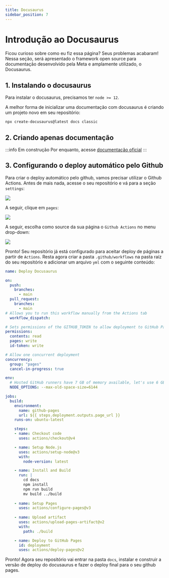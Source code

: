 ```yaml
---
title: Docusaurus
sidebar_position: 7
---
```


# Introdução ao Docusaurus

Ficou curioso sobre como eu fiz essa página? Seus problemas acabaram! Nessa seção, 
será apresentado o framework open source para documentação desenvolvido pela 
Meta e amplamente utilizado, o Docusaurus.

## 1. Instalando o docusaurus 

Para instalar o docusaurus, precisamos ter `node >= 12`.

A melhor forma de inicializar uma documentação com docusaurus é criando um projeto
novo em seu repositório:

```bash
npx create-docusaurus@latest docs classic
```

## 2. Criando apenas documentação 
:::info
Em construção Por enquanto, acesse [documentação oficial](https://docusaurus.io/docs/docs-introduction#docs-only-mode)
:::

## 3. Configurando o deploy automático pelo Github

Para criar o deploy automático pelo github, vamos precisar utilizar o Github Actions.
Antes de mais nada, acesse o seu repositório e vá para a seção `settings`:

![](/img/repo-settings.png)

A seguir, clique em `pages`:

![](/img/repo-pages.png)

A seguir, escolha como source da sua página o `Github Actions` no menu drop-down:

![](/img/repo-actions.png)

Pronto! Seu repositório já está configurado para aceitar deploy de páginas a 
partir de `Actions`. Resta agora criar a pasta `.github/workflows` na pasta raíz 
do seu repositório e adicionar um arquivo `yml` com o seguinte conteúdo:

```yml showLineNumber title=".github/workflows/docusaurus-deploy.yml"
name: Deploy Docusaurus

on:
  push:
    branches:
      - main
  pull_request:
    branches:
      - main
# Allows you to run this workflow manually from the Actions tab
  workflow_dispatch:

# Sets permissions of the GITHUB_TOKEN to allow deployment to GitHub Pages
permissions:
  contents: read
  pages: write
  id-token: write

# Allow one concurrent deployment
concurrency:
  group: "pages"
  cancel-in-progress: true

env:
  # Hosted GitHub runners have 7 GB of memory available, let's use 6 GB
  NODE_OPTIONS: --max-old-space-size=6144

jobs:
  build:
    environment:
      name: github-pages
      url: ${{ steps.deployment.outputs.page_url }}
    runs-on: ubuntu-latest

    steps:
    - name: Checkout code
      uses: actions/checkout@v4

    - name: Setup Node.js
      uses: actions/setup-node@v3
      with:
        node-version: latest

    - name: Install and Build
      run: |
        cd docs
        npm install
        npm run build
        mv build ../build
        
    - name: Setup Pages
      uses: actions/configure-pages@v3
        
    - name: Upload artifact
      uses: actions/upload-pages-artifact@v2
      with:
        path: ./build

    - name: Deploy to GitHub Pages
      id: deployment
      uses: actions/deploy-pages@v2
```

Pronto! Agora seu repositório vai entrar na pasta `docs`, instalar e construir 
a versão de deploy do docusaurus e fazer o deploy final para o seu github pages.
